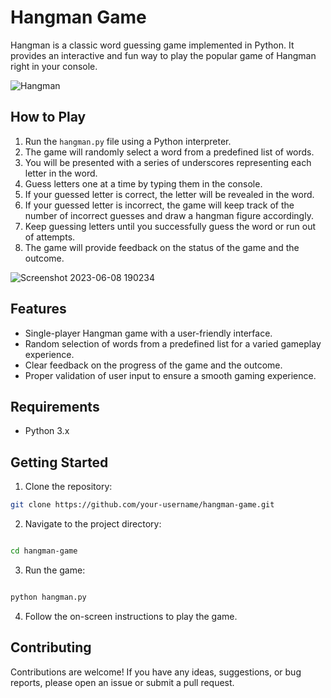 # Hangman Game

Hangman is a classic word guessing game implemented in Python. It provides an interactive and fun way to play the popular game of Hangman right in your console.

![Hangman](https://github.com/soorjya/Game_Mix/assets/99492724/79b542b5-bb3a-4284-a564-eca6c2b12202)


## How to Play

1. Run the `hangman.py` file using a Python interpreter.
2. The game will randomly select a word from a predefined list of words.
3. You will be presented with a series of underscores representing each letter in the word.
4. Guess letters one at a time by typing them in the console.
5. If your guessed letter is correct, the letter will be revealed in the word.
6. If your guessed letter is incorrect, the game will keep track of the number of incorrect guesses and draw a hangman figure accordingly.
7. Keep guessing letters until you successfully guess the word or run out of attempts.
8. The game will provide feedback on the status of the game and the outcome.


![Screenshot 2023-06-08 190234](https://github.com/soorjya/Game_Mix/assets/99492724/a304156b-e996-4863-8b97-81db80b0faab)


## Features

- Single-player Hangman game with a user-friendly interface.
- Random selection of words from a predefined list for a varied gameplay experience.
- Clear feedback on the progress of the game and the outcome.
- Proper validation of user input to ensure a smooth gaming experience.

## Requirements

- Python 3.x

## Getting Started

1. Clone the repository:

```bash
git clone https://github.com/your-username/hangman-game.git
```
2. Navigate to the project directory:
```bash

cd hangman-game
```
3. Run the game:
```bash

python hangman.py
```
4. Follow the on-screen instructions to play the game.


## Contributing
Contributions are welcome! If you have any ideas, suggestions, or bug reports, please open an issue or submit a pull request.
